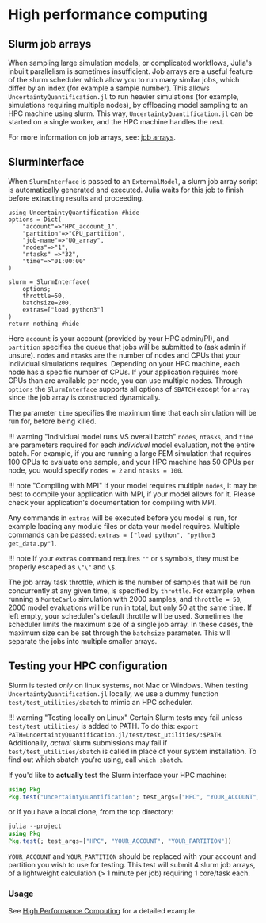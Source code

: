 # High performance computing

## Slurm job arrays

When sampling large simulation models, or complicated workflows, Julia's inbuilt parallelism is sometimes insufficient. Job arrays are a useful feature of the slurm scheduler which allow you to run many similar jobs, which differ by an index (for example a sample number). This allows `UncertaintyQuantification.jl` to run heavier simulations (for example, simulations requiring multiple nodes), by offloading model sampling to an HPC machine using slurm. This way, `UncertaintyQuantification.jl` can be started on a single worker, and the HPC machine handles the rest.

For more information on job arrays, see: [job arrays](https://slurm.schedmd.com/job_array.html).

## SlurmInterface

When `SlurmInterface` is passed to an `ExternalModel`, a slurm job array script is automatically generated and executed. Julia waits for this job to finish before extracting results and proceeding.

```@example hpc
using UncertaintyQuantification #hide
options = Dict(
    "account"=>"HPC_account_1",
    "partition"=>"CPU_partition",
    "job-name"=>"UQ_array",
    "nodes"=>"1",
    "ntasks" =>"32",
    "time"=>"01:00:00"
)

slurm = SlurmInterface(
    options;
    throttle=50,
    batchsize=200,
    extras=["load python3"]
)
return nothing #hide
```

Here `account` is your account (provided by your HPC admin/PI), and `partition` specifies the queue that jobs will be submitted to (ask admin if unsure). `nodes` and `ntasks` are the number of nodes and CPUs that your individual simulations requires. Depending on your HPC machine, each node has a specific number of CPUs. If your application requires more CPUs than are available per node, you can use multiple nodes. Through `options` the `SlurmInterface` supports all options of `SBATCH` except for `array` since the job array is constructed dynamically.

The parameter `time` specifies the maximum time that each simulation will be run for, before being killed.

!!! warning "Individual model runs VS overall batch"
    `nodes`, `ntasks`, and `time` are parameters required for each _individual_ model evaluation, not the entire batch. For example, if you are running a large FEM simulation that requires 100 CPUs to evaluate one sample, and your HPC machine has 50 CPUs per node, you would specify `nodes = 2` and `ntasks = 100`.

!!! note "Compiling with MPI"
    If your model requires multiple `nodes`, it may be best to compile your application with MPI, if your model allows for it. Please check your application's documentation for compiling with MPI.

Any commands in `extras` will be executed before you model is run, for example loading any module files or data your model requires. Multiple commands can be passed: `extras = ["load python", "python3 get_data.py"]`.

!!! note
    If your `extras` command requires `""` or `$` symbols, they must be properly escaped as `\"\"` and `\$`.

The job array task throttle, which is the number of samples that will be run concurrently at any given time, is specified by `throttle`. For example, when running a `MonteCarlo` simulation with 2000 samples, and `throttle = 50`, 2000 model evaluations will be run in total, but only 50 at the same time. If left empty, your scheduler's default throttle will be used. Sometimes the scheduler limits the maximum size of a single job array. In these cases, the maximum size can be set through the `batchsize` parameter. This will separate the jobs into multiple smaller arrays.

## Testing your HPC configuration

Slurm is tested _only_ on linux systems, not Mac or Windows. When testing `UncertaintyQuantification.jl` locally, we use a dummy function `test/test_utilities/sbatch` to mimic an HPC scheduler.

!!! warning "Testing locally on Linux"
    Certain Slurm tests may fail unless `test/test_utilities/` is added to PATH. To do this: `export PATH=UncertaintyQuantification.jl/test/test_utilities/:$PATH`. Additionally, _actual_ slurm submissions may fail if `test/test_utilities/sbatch` is called in place of your system installation. To find out which sbatch you're using, call `which sbatch`.

If you'd like to **actually** test the Slurm interface your HPC machine:

```julia
using Pkg
Pkg.test("UncertaintyQuantification"; test_args=["HPC", "YOUR_ACCOUNT", "YOUR_PARTITION"])
```

or if you have a local clone, from the top directory:

```julia
julia --project
using Pkg
Pkg.test(; test_args=["HPC", "YOUR_ACCOUNT", "YOUR_PARTITION"])
```

`YOUR_ACCOUNT` and `YOUR_PARTITION` should be replaced with your account and partition you wish to use for testing. This test will submit 4 slurm job arrays, of a lightweight calculation (> 1 minute per job) requiring 1 core/task each.

### Usage

See [High Performance Computing](@ref) for a detailed example.
